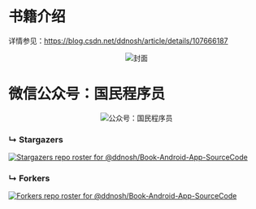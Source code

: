 # 书籍介绍
详情参见：https://blog.csdn.net/ddnosh/article/details/107666187 
<p align="center">
  <img src="http://47.93.163.221:8084/uploadimg/Material/978-7-115-54250-2/lt/54250lt.jpg" alt="封面"/>
</p>

# 微信公众号：国民程序员
<p align="center">
  <img src="https://img-blog.csdnimg.cn/20200909075440310.jpg" alt="公众号：国民程序员"/>
</p>

### &#8627; Stargazers
[![Stargazers repo roster for @ddnosh/Book-Android-App-SourceCode](https://reporoster.com/stars/ddnosh/Book-Android-App-SourceCode)](https://github.com/ddnosh/Book-Android-App-SourceCode/stargazers)

### &#8627; Forkers
[![Forkers repo roster for @ddnosh/Book-Android-App-SourceCode](https://reporoster.com/forks/ddnosh/Book-Android-App-SourceCode)](https://github.com/ddnosh/Book-Android-App-SourceCode/network/members)
